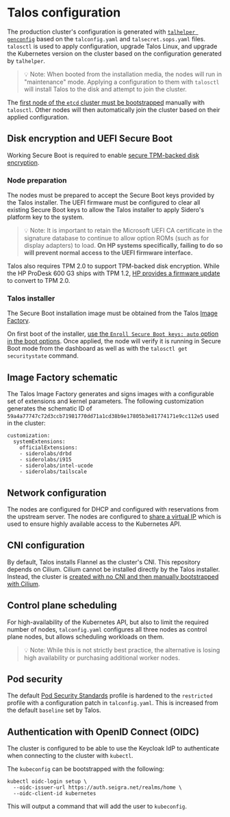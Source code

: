 # Talos configuration

The production cluster's configuration is generated with
[`talhelper genconfig`](https://github.com/budimanjojo/talhelper) based on the
`talconfig.yaml` and `talsecret.sops.yaml` files. `talosctl` is used to apply
configuration, upgrade Talos Linux, and upgrade the Kubernetes version on the
cluster based on the configuration generated by `talhelper`.

> 💡 Note: When booted from the installation media, the nodes will run in
> "maintenance" mode. Applying a configuration to them with `talosctl` will
> install Talos to the disk and attempt to join the cluster.

The
[first node of the `etcd` cluster must be bootstrapped](https://www.talos.dev/v1.6/learn-more/control-plane/#cluster-bootstrapping)
manually with `talosctl`. Other nodes will then automatically join the cluster
based on their applied configuration.

## Disk encryption and UEFI Secure Boot

Working Secure Boot is required to enable
[secure TPM-backed disk encryption](https://www.talos.dev/v1.6/talos-guides/configuration/disk-encryption/).

### Node preparation

The nodes must be prepared to accept the Secure Boot keys provided by the Talos
installer. The UEFI firmware must be configured to clear all existing Secure
Boot keys to allow the Talos installer to apply Sidero's platform key to the
system.

> 💡 Note: It is important to retain the Microsoft UEFI CA certificate in the
> signature database to continue to allow option ROMs (such as for display
> adapters) to load. **On HP systems specifically, failing to do so will prevent
> normal access to the UEFI firmware interface.**

Talos also requires TPM 2.0 to support TPM-backed disk encryption. While the HP
ProDesk 600 G3 ships with TPM 1.2,
[HP provides a firmware update](https://support.hp.com/us-en/document/c05381064)
to convert to TPM 2.0.

### Talos installer

The Secure Boot installation image must be obtained from the Talos
[Image Factory](https://factory.talos.dev/).

On first boot of the installer,
[use the `Enroll Secure Boot keys: auto` option in the boot options](https://www.talos.dev/v1.6/talos-guides/install/bare-metal-platforms/secureboot/#booting-talos-linux-in-secureboot-mode).
Once applied, the node will verify it is running in Secure Boot mode from the
dashboard as well as with the `talosctl get securitystate` command.

## Image Factory schematic

The Talos Image Factory generates and signs images with a configurable set of
extensions and kernel parameters. The following customization generates the
schematic ID of
`59a4a77747c72d3ccb71981770dd71a1cd38b9e17805b3e81774171e9cc112e5` used in the
cluster:

```lang=yaml
customization:
  systemExtensions:
    officialExtensions:
    - siderolabs/drbd
    - siderolabs/i915
    - siderolabs/intel-ucode
    - siderolabs/tailscale
```

## Network configuration

The nodes are configured for DHCP and configured with reservations from the
upstream server. The nodes are configured to
[share a virtual IP](https://www.talos.dev/v1.6/talos-guides/network/vip/) which
is used to ensure highly available access to the Kubernetes API.

## CNI configuration

By default, Talos installs Flannel as the cluster's CNI. This repository depends
on Cilium. Cilium cannot be installed directly by the Talos installer. Instead,
the cluster is
[created with no CNI and then manually bootstrapped with Cilium](https://www.talos.dev/v1.6/kubernetes-guides/network/deploying-cilium/).

## Control plane scheduling

For high-availability of the Kubernetes API, but also to limit the required
number of nodes, `talconfig.yaml` configures all three nodes as control plane
nodes, but allows scheduling workloads on them.

> 💡 Note: While this is not strictly best practice, the alternative is losing
> high availability or purchasing additional worker nodes.

## Pod security

The default
[Pod Security Standards](https://www.talos.dev/latest/kubernetes-guides/configuration/pod-security)
profile is hardened to the `restricted` profile with a configuration patch in
`talconfig.yaml`. This is increased from the default `baseline` set by Talos.

## Authentication with OpenID Connect (OIDC)

The cluster is configured to be able to use the Keycloak IdP to authenticate
when connecting to the cluster with `kubectl`.

The `kubeconfig` can be bootstrapped with the following:

```lang=bash
kubectl oidc-login setup \
  --oidc-issuer-url https://auth.seigra.net/realms/home \
  --oidc-client-id kubernetes
```

This will output a command that will add the user to `kubeconfig`.
